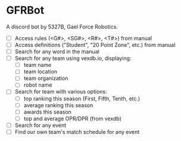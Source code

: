 # GFRBot
A discord bot  by 5327B, Gael Force Robotics.

-[ ] Access rules (<G#>, <SG#>, <R#>, <T#>) from manual
-[ ] Access definitions ("Student", "20 Point Zone", etc.) from manual
-[ ] Search for any word in the manual
-[ ] Search for any team using vexdb.io, displaying:
  -[ ] team name
  -[ ] team location
  -[ ] team organization
  -[ ] robot name
-[ ] Search for team with various options:
  -[ ] top ranking this season (First, Fifth, Tenth, etc.)
  -[ ] average ranking this season
  -[ ] awards this season
  -[ ] top and average OPR/DPR (from vexdb)
-[ ] Search for any event
-[ ] Find our own team's match schedule for any event
